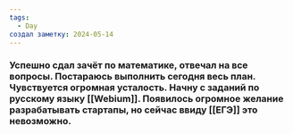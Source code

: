 ```yaml
---
tags:
  - Day
создал заметку: 2024-05-14
---
```

### Успешно сдал зачёт по математике, отвечал на все вопросы. Постараюсь выполнить сегодня весь план. Чувствуется огромная усталость. Начну с заданий по русскому языку [[Webium]]. Появилось огромное желание разрабатывать стартапы, но сейчас ввиду [[ЕГЭ]] это невозможно.
